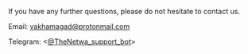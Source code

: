If you have any further questions, please do not hesitate to contact us.

Email: <vakhamagad@protonmail.com>

Telegram: <[@TheNetwa_support_bot](http://t.me/TheNetwa_support_bot)>
